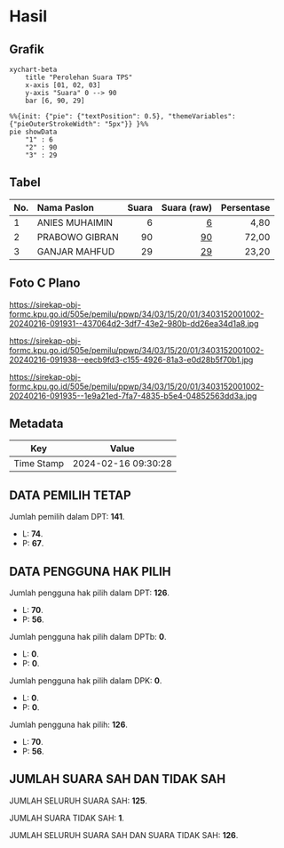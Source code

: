 # Hasil

## Grafik

```mermaid
xychart-beta
    title "Perolehan Suara TPS"
    x-axis [01, 02, 03]
    y-axis "Suara" 0 --> 90
    bar [6, 90, 29]
```

```mermaid
%%{init: {"pie": {"textPosition": 0.5}, "themeVariables": {"pieOuterStrokeWidth": "5px"}} }%%
pie showData
    "1" : 6
    "2" : 90
    "3" : 29
```

## Tabel

| No. | Nama Paslon    | Suara | Suara (raw) | Persentase |
|:--- |:-------------- | -----:| -----------:| ----------:|
| 1   | ANIES MUHAIMIN | 6     | [6][p-1]    | 4,80       |
| 2   | PRABOWO GIBRAN | 90    | [90][p-2]   | 72,00      |
| 3   | GANJAR MAHFUD  | 29    | [29][p-3]   | 23,20      |


[p-1]: https://github.com/gigit-pemilu/pemilu-2024-34-di-yogyakarta/blob/main/pilpres/hitung-suara/sub/34-di-yogyakarta/sub/03-gunungkidul/sub/15-saptosari/sub/2001-krambilsawit/sub/002-tps/sub/paslon-1.txt
[p-2]: https://github.com/gigit-pemilu/pemilu-2024-34-di-yogyakarta/blob/main/pilpres/hitung-suara/sub/34-di-yogyakarta/sub/03-gunungkidul/sub/15-saptosari/sub/2001-krambilsawit/sub/002-tps/sub/paslon-2.txt
[p-3]: https://github.com/gigit-pemilu/pemilu-2024-34-di-yogyakarta/blob/main/pilpres/hitung-suara/sub/34-di-yogyakarta/sub/03-gunungkidul/sub/15-saptosari/sub/2001-krambilsawit/sub/002-tps/sub/paslon-3.txt

## Foto C Plano

https://sirekap-obj-formc.kpu.go.id/505e/pemilu/ppwp/34/03/15/20/01/3403152001002-20240216-091931--437064d2-3df7-43e2-980b-dd26ea34d1a8.jpg

https://sirekap-obj-formc.kpu.go.id/505e/pemilu/ppwp/34/03/15/20/01/3403152001002-20240216-091938--eecb9fd3-c155-4926-81a3-e0d28b5f70b1.jpg

https://sirekap-obj-formc.kpu.go.id/505e/pemilu/ppwp/34/03/15/20/01/3403152001002-20240216-091935--1e9a21ed-7fa7-4835-b5e4-04852563dd3a.jpg


## Metadata

| Key        | Value               |
| ---------- | ------------------- |
| Time Stamp | 2024-02-16 09:30:28 |


## DATA PEMILIH TETAP

Jumlah pemilih dalam DPT: **141**.
 * L: **74**.
 * P: **67**.

## DATA PENGGUNA HAK PILIH

Jumlah pengguna hak pilih dalam DPT: **126**.
 * L: **70**.
 * P: **56**.

Jumlah pengguna hak pilih dalam DPTb: **0**.
 * L: **0**.
 * P: **0**.

Jumlah pengguna hak pilih dalam DPK: **0**.
 * L: **0**.
 * P: **0**.

Jumlah pengguna hak pilih: **126**.
 * L: **70**.
 * P: **56**.

## JUMLAH SUARA SAH DAN TIDAK SAH

JUMLAH SELURUH SUARA SAH: **125**.

JUMLAH SUARA TIDAK SAH: **1**.

JUMLAH SELURUH SUARA SAH DAN SUARA TIDAK SAH: **126**.



